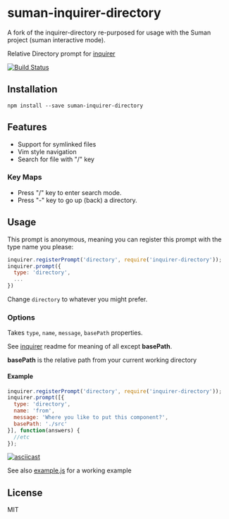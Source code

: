 # suman-inquirer-directory

A fork of the inquirer-directory re-purposed for usage with the Suman project (suman interactive mode).

Relative Directory prompt for [inquirer](https://github.com/SBoudrias/Inquirer.js)

[![Build Status](https://travis-ci.org/nicksrandall/inquirer-directory.svg)](https://travis-ci.org/nicksrandall/inquirer-directory)

## Installation

```
npm install --save suman-inquirer-directory
```

## Features
- Support for symlinked files
- Vim style navigation
- Search for file with "/" key

### Key Maps
- Press "/" key to enter search mode.
- Press "-" key to go up (back) a directory.

## Usage


This prompt is anonymous, meaning you can register this prompt with the type name you please:

```javascript
inquirer.registerPrompt('directory', require('inquirer-directory'));
inquirer.prompt({
  type: 'directory',
  ...
})
```

Change `directory` to whatever you might prefer.

### Options

Takes `type`, `name`, `message`, `basePath` properties.

See [inquirer](https://github.com/SBoudrias/Inquirer.js) readme for meaning of all except **basePath**.

**basePath** is the relative path from your current working directory

#### Example

```javascript
inquirer.registerPrompt('directory', require('inquirer-directory'));
inquirer.prompt([{
  type: 'directory',
  name: 'from',
  message: 'Where you like to put this component?',
  basePath: './src'
}], function(answers) {
  //etc
});
```

[![asciicast](https://asciinema.org/a/31651.png)](https://asciinema.org/a/31651)

See also [example.js](https://github.com/nicksrandall/inquierer-directory/blob/master/example.js) for a working example

## License

MIT
